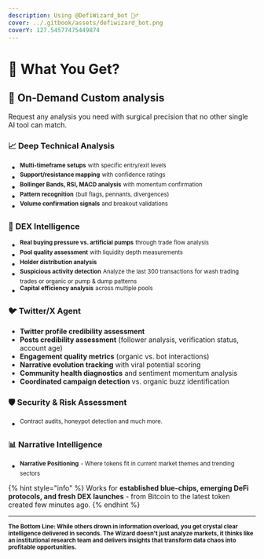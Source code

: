 ```yaml
---
description: Using @DefiWizard_bot 🧙‍♂️
cover: ../.gitbook/assets/defiwizard_bot.png
coverY: 127.54577475449874
---
```


# 🧞 What You Get?

## **🧠 On‑Demand Custom analysis**

Request any analysis you need with surgical precision that no other single AI tool can match.

### **📈 Deep Technical Analysis**

* <sup>**Multi-timeframe setups**</sup> <sup></sup><sup>with specific entry/exit levels</sup>
* <sup>**Support/resistance mapping**</sup> <sup></sup><sup>with confidence ratings</sup>
* <sup>**Bollinger Bands, RSI, MACD analysis**</sup> <sup></sup><sup>with momentum confirmation</sup>
* <sup>**Pattern recognition**</sup> <sup></sup><sup>(bull flags, pennants, divergences)</sup>
* <sup>**Volume confirmation signals**</sup> <sup></sup><sup>and breakout validations</sup>

### 🦄 **DEX Intelligence**

* <sup>**Real buying pressure vs. artificial pumps**</sup> <sup></sup><sup>through trade flow analysis</sup>
* <sup>**Pool quality assessment**</sup> <sup></sup><sup>with liquidity depth measurements</sup>
* <sup>**Holder distribution analysis**</sup>&#x20;
* <sup>**Suspicious activity detection**</sup>  <sup></sup><sup>Analyze the last 300 transactions for wash trading trades or organic or pump & dump patterns</sup>
* <sup>**Capital efficiency analysis**</sup> <sup></sup><sup>across multiple pools</sup>

### 🐦 Twitter/X Agent

* **Twitter profile credibility assessment**&#x20;
* **Posts credibility assessment** (follower analysis, verification status, account age)
* **Engagement quality metrics** (organic vs. bot interactions)
* **Narrative evolution tracking** with viral potential scoring
* **Community health diagnostics** and sentiment momentum analysis
* **Coordinated campaign detection** vs. organic buzz identification

### 🛡️ Security & Risk Assessment

* <sup>Contract audits, honeypot detection and much more.</sup>

### **📊 Narrative  Intelligence**

* <sup>**Narrative Positioning**</sup> <sup></sup><sup>- Where tokens fit in current market themes and trending sectors</sup>

{% hint style="info" %}
Works for **established blue-chips, emerging DeFi protocols, and fresh DEX launches** - from Bitcoin to the latest token created few minutes ago.
{% endhint %}

***

<sub>**The Bottom Line: While others drown in information overload, you get crystal clear intelligence delivered in seconds. The Wizard doesn't just analyze markets, it thinks like an institutional research team and delivers insights that transform data chaos into profitable opportunities.**</sub>
